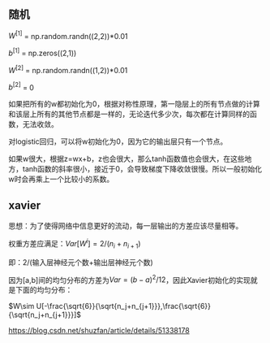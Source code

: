 
## 随机

$W^{[1]}$ = np.random.randn((2,2))\*0.01

$b^{[1]}$ = np.zeros((2,1))

$W^{[2]}$ = np.random.randn((1,2))\*0.01

$b^{[2]}$ = 0


如果把所有的w都初始化为0，根据对称性原理，第一隐层上的所有节点做的计算和该层上所有的其他节点都是一样的，无论迭代多少次，每次都在计算同样的函数，无法收敛。

对logistic回归，可以将w初始化为0，因为它的输出层只有一个节点。

如果w很大，根据z=wx+b，z也会很大，那么tanh函数值也会很大，在这些地方，tanh函数的斜率很小，接近于0，会导致梯度下降收敛很慢。所以一般初始化w时会再乘上一个比较小的系数。

## xavier

思想：为了使得网络中信息更好的流动，每一层输出的方差应该尽量相等。

权重方差应满足：$Var[W^i]=2/(n_i+n_{i+1})$

即：2/(输入层神经元个数+输出层神经元个数)

因为[a,b]间的均匀分布的方差为$Var=(b-a)^2/12$，因此Xavier初始化的实现就是下面的均匀分布：

$W\sim U[-\frac{\sqrt{6}}{\sqrt{n_j+n_{j+1}}},\frac{\sqrt{6}}{\sqrt{n_j+n_{j+1}}}]$

https://blog.csdn.net/shuzfan/article/details/51338178

